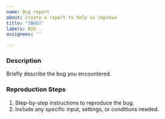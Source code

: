 ```yaml
---
name: Bug report
about: Create a report to help us improve
title: "[BUG]"
labels: BUG
assignees: ''

---
```


### Description

Briefly describe the bug you encountered.

### Reproduction Steps

1. Step-by-step instructions to reproduce the bug.
2. Include any specific input, settings, or conditions needed.
